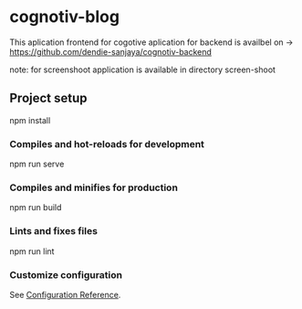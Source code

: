 # cognotiv-blog
This aplication frontend for cogotive aplication
for backend is availbel on -> https://github.com/dendie-sanjaya/cognotiv-backend

note: for screenshoot application is available in directory screen-shoot

## Project setup
npm install

### Compiles and hot-reloads for development
npm run serve

### Compiles and minifies for production
npm run build

### Lints and fixes files
npm run lint

### Customize configuration
See [Configuration Reference](https://cli.vuejs.org/config/).
